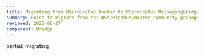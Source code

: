 ```yaml
---
title: Migrating from NServiceBus.Router to NServiceBus.MessagingBridge
summary: Guide to migrate from the NServiceBus.Router community package to the messaging bridge
reviewed: 2025-06-27
component: Bridge
---
```


partial: migrating
